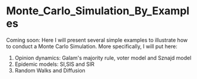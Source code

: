 # Monte_Carlo_Simulation_By_Examples
Coming soon: Here I will present several simple examples to illustrate how to conduct a Monte Carlo Simulation. 
More specifically, I will put here:
1) Opinion dynamics: Galam's majority rule, voter model and Sznajd model
2) Epidemic models: SI,SIS and SIR 
3) Random Walks and Diffusion
